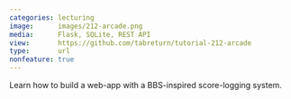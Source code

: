 ```yaml
---
categories: lecturing
image:      images/212-arcade.png
media:      Flask, SQLite, REST API
view:       https://github.com/tabreturn/tutorial-212-arcade
type:       url
nonfeature: true
---
```


Learn how to build a web-app with a BBS-inspired score-logging system.
